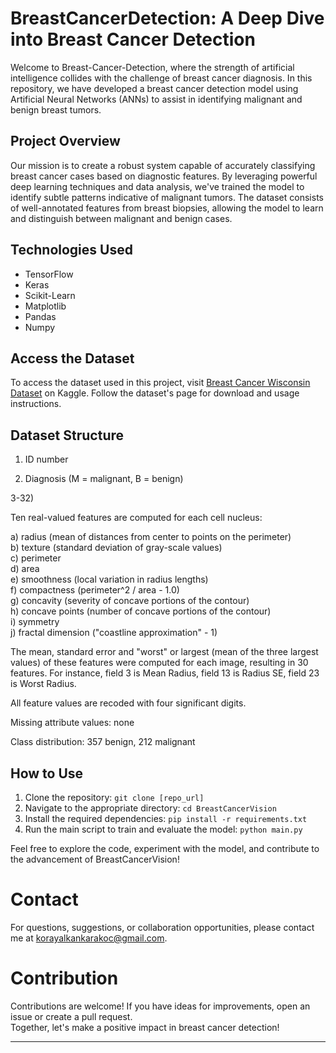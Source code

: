# BreastCancerDetection: A Deep Dive into Breast Cancer Detection

Welcome to Breast-Cancer-Detection, where the strength of artificial intelligence collides with the challenge of breast cancer diagnosis. In this repository, we have developed a breast cancer detection model using Artificial Neural Networks (ANNs) to assist in identifying malignant and benign breast tumors.

## Project Overview

Our mission is to create a robust system capable of accurately classifying breast cancer cases based on diagnostic features. By leveraging powerful deep learning techniques and data analysis, we've trained the model to identify subtle patterns indicative of malignant tumors. The dataset consists of well-annotated features from breast biopsies, allowing the model to learn and distinguish between malignant and benign cases.

## Technologies Used

- TensorFlow
- Keras
- Scikit-Learn
- Matplotlib
- Pandas
- Numpy

## Access the Dataset

To access the dataset used in this project, visit [Breast Cancer Wisconsin Dataset](https://www.kaggle.com/datasets/uciml/breast-cancer-wisconsin-data) on Kaggle. Follow the dataset's page for download and usage instructions.

## Dataset Structure

1) ID number
  
2) Diagnosis (M = malignant, B = benign)<br>

3-32)

Ten real-valued features are computed for each cell nucleus:

a) radius (mean of distances from center to points on the perimeter)<br>
b) texture (standard deviation of gray-scale values)<br>
c) perimeter<br>
d) area<br>
e) smoothness (local variation in radius lengths)<br>
f) compactness (perimeter^2 / area - 1.0)<br>
g) concavity (severity of concave portions of the contour)<br>
h) concave points (number of concave portions of the contour)<br>
i) symmetry<br>
j) fractal dimension ("coastline approximation" - 1)<br>

The mean, standard error and "worst" or largest (mean of the three
largest values) of these features were computed for each image,
resulting in 30 features. For instance, field 3 is Mean Radius, field
13 is Radius SE, field 23 is Worst Radius.

All feature values are recoded with four significant digits.

Missing attribute values: none

Class distribution: 357 benign, 212 malignant

## How to Use

1. Clone the repository: `git clone [repo_url]`
2. Navigate to the appropriate directory: `cd BreastCancerVision`
3. Install the required dependencies: `pip install -r requirements.txt`
4. Run the main script to train and evaluate the model: `python main.py`

Feel free to explore the code, experiment with the model, and contribute to the advancement of BreastCancerVision!

# Contact

For questions, suggestions, or collaboration opportunities, please contact me at [korayalkankarakoc@gmail.com](mailto:korayalkankarakoc.com).

# Contribution

Contributions are welcome! If you have ideas for improvements, open an issue or create a pull request.<br>
Together, let's make a positive impact in breast cancer detection!

---
